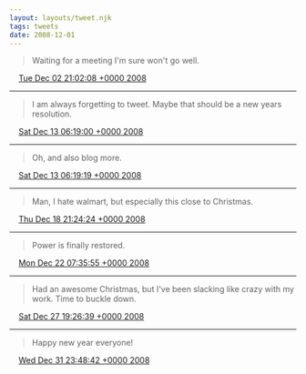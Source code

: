 ```yaml
---
layout: layouts/tweet.njk
tags: tweets
date: 2008-12-01
---
```


> Waiting for a meeting I'm sure won't go well\.

<img src="../../media/tweet.ico" width="12" /> [Tue Dec 02 21:02:08 +0000 2008](https://twitter.com/timwasson/status/1034896610)

----

> I am always forgetting to tweet\. Maybe that should be a new years resolution\.

<img src="../../media/tweet.ico" width="12" /> [Sat Dec 13 06:19:00 +0000 2008](https://twitter.com/timwasson/status/1054918954)

----

> Oh, and also blog more\.

<img src="../../media/tweet.ico" width="12" /> [Sat Dec 13 06:19:19 +0000 2008](https://twitter.com/timwasson/status/1054919306)

----

> Man, I hate walmart, but especially this close to Christmas\.

<img src="../../media/tweet.ico" width="12" /> [Thu Dec 18 21:24:24 +0000 2008](https://twitter.com/timwasson/status/1065765698)

----

> Power is finally restored\.

<img src="../../media/tweet.ico" width="12" /> [Mon Dec 22 07:35:55 +0000 2008](https://twitter.com/timwasson/status/1071879508)

----

> Had an awesome Christmas, but I've been slacking like crazy with my work\. Time to buckle down\.

<img src="../../media/tweet.ico" width="12" /> [Sat Dec 27 19:26:39 +0000 2008](https://twitter.com/timwasson/status/1081183003)

----

> Happy new year everyone\!

<img src="../../media/tweet.ico" width="12" /> [Wed Dec 31 23:48:42 +0000 2008](https://twitter.com/timwasson/status/1089011529)